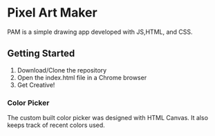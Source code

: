 # Pixel Art Maker
PAM is a simple drawing app developed with JS,HTML, and CSS. 

## Getting Started
1. Download/Clone the repository
2. Open the index.html file in a Chrome browser
3. Get Creative!

### Color Picker
The custom built color picker was designed with HTML Canvas. It also keeps track of recent colors used. 
